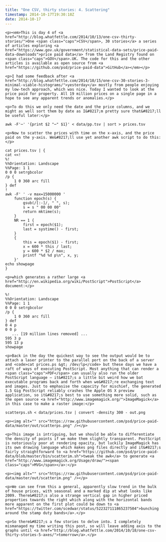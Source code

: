 ```yaml
---
title: "One CSV, thirty stories: 4. Scattering"
timestamp: 2014-10-17T19:30:18Z
date: 2014-10-17
---
```


	<p><em>This is day 4 of <a href="http://blog.whatfettle.com/2014/10/13/one-csv-thirty-stories/">One <span class="caps">CSV</span>, 30 stories</a> a series of articles exploring <a href="https://www.gov.uk/government/statistical-data-sets/price-paid-data-downloads">price paid data</a> from the Land Registry found on <span class="caps">GOV</span>.UK. The code for this and the other articles is available as open source from <a href="https://github.com/psd/price-paid-data">GitHub</a></em></p>

	<p>I had some feedback after <a href="http://blog.whatfettle.com/2014/10/15/one-csv-30-stories-3-minimal-viable-histograms/">yesterday</a> mostly from people enjoying my low-tech approach, which was nice. Today I wanted to look at the price paid for property. All 19 million prices on a single page in a hope to see any apparent trends or anomalies.</p>

	<p>To do this we only need the date and the price columns, and we might as well sort them by date as I&#8217;m pretty sure that&#8217;ll be useful later:</p>

<pre><code>awk -F&#39;⋯&#39; &#39;{print $2 &quot;⋯&quot; $1}&#39; &lt; data/pp.tsv | sort &gt; prices.tsv</code></pre>

	<p>Now to scatter the prices with time on the x-axis, and the price paid on the y-axis. We&#8217;ll use yet another awk script to do this:</p>

<pre><code>cat prices.tsv | {
cat &lt;&lt;!
%!
%%Orientation: Landscape
%%Page: 1 1
0 0 0 setrgbcolor
/p {
    1 0 360 arc fill
} def
!
awk -F&#39;	&#39; -v max=15000000 &#39;
    function epoch(s) {
        gsub(/[:-]/, &quot; &quot;, s);
        s = s &quot; 00 00 00&quot;
        return mktime(s);
    }
    NR == 1 {
        first = epoch($1);
        last = systime() - first;
    }
    {
        this = epoch($1) - first;
        x = 600 * this / last;
        y = 600 * $2 / max;
        printf &quot;%d %d p\n&quot;, x, y;
    }&#39;
echo showpage
}</code></pre>

	<p>which generates a rather large <a href="http://en.wikipedia.org/wiki/PostScript">PostScript</a> document:</p>

<pre><code>%!
%%Orientation: Landscape
%%Page: 1 1
0 0 0 setrgbcolor
/p {
    1 0 360 arc fill
} def
0 4 p
0 0 p
   ... [19 million lines removed] ...
595 3 p
595 13 p
showpage</code></pre>

	<p>Back in the day the quickest way to see the output would be to attach a laser printer to the parallel port on the back of a server and <code>cat prices.ps &gt; /dev/lp</code> but these days we have a raft of ways of executing PostScript. Most anything that can render a <span class="caps">PDF</span> can usually also run the older PostScript language — it&#8217;s a little bit weird how we bat executable programs back and forth when we&#8217;re exchanging text and images. Just to emphasise the capacity for mischief, the generated 1.5 Gig PostScript reliably crashes the Apple OS X preview application, so it&#8217;s best to use something more solid, such as the open source <a href="http://www.imagemagick.org/">ImageMagick</a> in this case to make a raster image:</p>

<pre><code>scatterps.sh &lt; data/prices.tsv | convert -density 300 - out.png</code></pre>

	<p><img alt="" src="https://raw.githubusercontent.com/psd/price-paid-data/master/out/scatterps.png" /></p>

	<p>This image is intriguing, but we should be able to differentiate the density of points if we make them slightly transparent. PostScript is notoriously poor at rendering opacity, but luckily ImageMagick has its own drawing language which makes png files directly and it&#8217;s fairly straightforward to <a href="https://github.com/psd/price-paid-data/blob/master/bin/scatterim.sh">tweak the awk</a> to generate <a href="http://www.imagemagick.org/Usage/draw/"><span class="caps">MVG</span></a>:</p>

	<p><img alt="" src="https://raw.githubusercontent.com/psd/price-paid-data/master/out/scatterim.png" /></p>

	<p>We can see from this a general, apparently slow trend in the bulk of house prices, with seasonal and a marked dip at what looks like 2009. There&#8217;s also a strange vertical gap in higher priced properties towards the right which along with the horizontal bands more apparent on the first plot could be down to <a href="https://twitter.com/scedwar/status/522327111865237504">bunching around the stamp duty bands</a>.</p>

	<p>So there&#8217;s a few stories to delve into. I completely mismanaged my time writing this post, so will leave adding axis to the graphs until <a href="http://blog.whatfettle.com/2014/10/18/one-csv-thirty-stories-5-axes/">tomorrow</a>.</p>